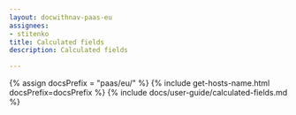 ```yaml
---
layout: docwithnav-paas-eu
assignees:
- stitenko
title: Calculated fields
description: Calculated fields

---
```


{% assign docsPrefix = "paas/eu/" %}
{% include get-hosts-name.html docsPrefix=docsPrefix %}
{% include docs/user-guide/calculated-fields.md %}
